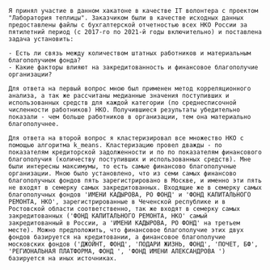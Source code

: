     Я принял участие в данном хакатоне в качестве IT волонтера с проектом "Лаборатория теплицы". Заказчиком были в качестве исходных данных предоставлены файлы с бухгалтерской отчетностью всех НКО России за пятилетний период (с 2017-го по 2021-й годы включительно) и поставлена задача установить:
    
    - Есть ли связь между количеством штатных работников и материальным благополучием фонда?
    - Какие факторы влияют на закредитованность и финансовое благополучие организации?
    
    Для ответа на первый вопрос мною был применен метод корреляционного анализа, а так же рассчитаны медианные значения поступивших и использованных средств для каждой категории (по среднесписочной численности работников) НКО. Получившиеся результаты убедительно показали - чем больше работников в организации, тем она материально благополучнее.
    
    Для ответа на второй вопрос я кластеризировал все множество НКО с помощью алгоритма k_means. Кластеризацию провел дважды - по показателям кредиторской задолженности и по по показателям финансового благополучия (количеству поступивших и использованных средств). Мне были интересны максимумы, то есть самые финансово благополучные организации. Мною было установлено, что из семи самых финансово благополучных фондов пять зарегистрировано в Москве, и именно эти пять не входят в семерку самых закредитованных. Входящие же в семерку самых благополучных фондов 'ИМЕНИ КАДЫРОВА, РО ФОНД' и 'ФОНД КАПИТАЛЬНОГО РЕМОНТА, НКО', зарегистрированные в Чеченской республике и в Ростовской области соответственно, так же входят в семерку самых закредитованных ('ФОНД КАПИТАЛЬНОГО РЕМОНТА, НКО' самый закредитованный в России, а 'ИМЕНИ КАДЫРОВА, РО ФОНД' на третьем месте). Можно предположить, что финансовое благополучие этих двух фондов базируется на кредитовании, а финансовое благополучие московских фондов ('ДЖОЙНТ, ФОНД', 'ПОДАРИ ЖИЗНЬ, ФОНД', 'ПОЧЕТ, БФ', 'РЕГИОНАЛЬНАЯ ПЛАТФОРМА, ФОНД ', 'ФОНД ИМЕНИ АЛЕКСАНДРОВА ') базируется на иных источниках. 